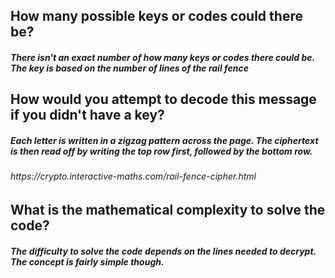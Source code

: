 <h2> How many possible keys or codes could there be?
  <h5> There isn't an exact number of how many keys or codes there could be. The key is based on the number of
lines of the rail fence

<h2> How would you attempt to decode this message if you didn't have a key?
  <h5> Each letter is written in a zigzag pattern across the page. 
    The ciphertext is then read off by writing the top row first, followed by the bottom row. 
    <h6> https://crypto.interactive-maths.com/rail-fence-cipher.html
 
 
<h2> What is the mathematical complexity to solve the code?
  <h5> The difficulty to solve the code depends on the lines needed to decrypt. The concept is fairly simple though. 
